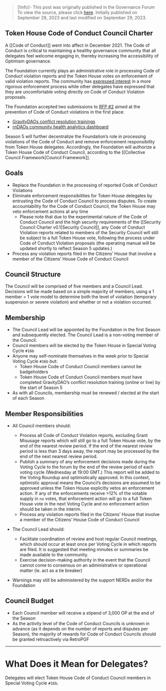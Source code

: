 > [!info]- This post was originally published in the Governance Forum
> To view the source, please click [here](https://gov.optimism.io/t/code-of-conduct-councils/6888). Initially published on September 28, 2023 and last modified on September 29, 2023.

<span class="notvisible"></span>
## Token House Code of Conduct Council Charter

A [[Code of Conduct]] went into affect in December 2021. The Code of Conduct is critical to maintaining a healthy governance community that all delegates feel welcome engaging in, thereby increasing the accessibility of Optimism governance.

The Foundation currently plays an administrative role in processing Code of Conduct violation reports and the Token House votes on enforcement of valid violation reports. The community has [expressed interest](https://gov.optimism.io/t/delegate-suspension-fractal-visions/5710/28) in a more rigorous enforcement process while other delegates have expressed that they are uncomfortable voting directly on Code of Conduct Violation proposals.

The Foundation accepted two submissions to [RFP #2](https://github.com/ethereum-optimism/ecosystem-contributions/issues/2) aimed at the prevention of Code of Conduct violations in the first place:

- [GravityDAOs conflict resolution trainings](https://github.com/ethereum-optimism/ecosystem-contributions/issues/2#issuecomment-1735889641)
- [rnDAOs community health analytics dashboard](https://github.com/ethereum-optimism/ecosystem-contributions/issues/2#issuecomment-1731786922)

Season 5 will further decentralize the Foundation’s role in processing violations of the Code of Conduct and remove enforcement responsibility from Token House delegates. Accordingly, the Foundation will authorize a Token House Code of Conduct Council, according to the [[Collective Council Framework|Council Framework]].

## Goals

- Replace the Foundation in the processing of reported Code of Conduct Violations
- Eliminate enforcement responsibilities for Token House delegates by entrusting the Code of Conduct Council to process disputes. To create accountability for the Code of Conduct Council, the Token House may veto enforcement actions at any time
    - Please note that due to the experimental nature of the Code of Conduct Council and the high security requirements of the [[Security Council Charter v0.1|Security Council]], any Code of Conduct Violation reports related to members of the Security Council will still be subject to a full Token House vote, following the process under Code of Conduct Violation proposals (the operating manual will be updated shortly to reflect Season 5 updates.)
- Process any violation reports filed in the Citizens’ House that involve a member of the Citizens’ House Code of Conduct Council

## Council Structure

The Council will be comprised of five members and a Council Lead. Decisions will be made based on a simple majority of members, using a 1 member = 1 vote model to determine both the level of violation (temporary suspension or severe violation) and whether or not a violation occurred.

## Membership

- The Council Lead will be appointed by the Foundation in the first Season and subsequently elected. The Council Lead is a non-voting member of the Council.
- Council members will be elected by the Token House in Special Voting Cycle ``#16b``
- Anyone may self-nominate themselves in the week prior to Special Voting Cycle ``#16b`` but:
    - Token House Code of Conduct Council members cannot be badgeholders
    - Token House Code of Conduct Council members must have completed GravityDAO’s conflict resolution training (online or live) by the start of Season 5
- As with all Councils, membership must be renewed / elected at the start of each Season

## Member Responsibilities

- All Council members should:
    
    - Process all Code of Conduct Violation reports, excluding Grant Misusage reports which will still go to a full Token House vote, by the end of the nearest review period. If the end of the nearest review period is less than 3 days away, the report may be processed by the end of the next nearest review period.
    - Publish a summary of any enforcement decisions made during the Voting Cycle to the forum by the end of the review period of each voting cycle (Wednesday at 19:00 GMT.) This report will be added to the Voting Roundup and optimistically approved. In this context, optimistic approval means the Council’s decisions are assumed to be approved unless the Token House explicitly vetos an enforcement action. If any of the enforcements receive >12% of the votable supply in `no` votes, that enforcement action will go to a full Token House vote in the next Voting Cycle and no enforcement action should be taken in the interim.
    - Process any violation reports filed in the Citizens’ House that involve a member of the Citizens’ House Code of Conduct Council
- The Council Lead should:
    
    - Facilitate coordination of review and host regular Council meetings, which should occur at least once per Voting Cycle in which reports are filed. It is suggested that meeting minutes or summaries be made available to the community.
    - Exercise decision-making authority in the event that the Council cannot come to consensus on an administrative or operational matter (ie. act as a tie breaker)
- Warnings may still be administered by the support NERDs and/or the Foundation
    

## Council Budget

- Each Council member will receive a stipend of 3,000 OP at the end of the Season
- As the activity level of the Code of Conduct Councils is unknown in advance (as it depends on the number of reports and disputes per Season), the majority of rewards for Code of Conduct Councils should be granted retroactively via RetroPGF

---

# What Does it Mean for Delegates?

Delegates will elect Token House Code of Conduct Council members in Special Voting Cycle ``#16b``.
